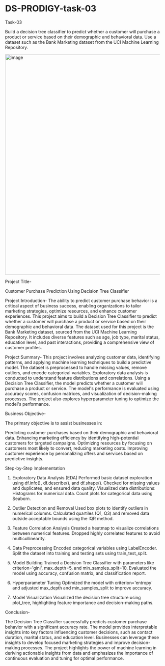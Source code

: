 # DS-PRODIGY-task-03
Task-03

Build a decision tree classifier to predict whether a customer will purchase a product or service based on their demographic and behavioral data. Use a dataset such as the Bank Marketing dataset from the UCI Machine Learning Repository.

<img width="718" alt="image" src="https://github.com/user-attachments/assets/00e09b0d-96d6-48a2-9b22-cbb3c47c5363" />

Project Title-

Customer Purchase Prediction Using Decision Tree Classifier

Project Introduction-
The ability to predict customer purchase behavior is a critical aspect of business success, enabling organizations to tailor marketing strategies, optimize resources, and enhance customer experiences. This project aims to build a Decision Tree Classifier to predict whether a customer will purchase a product or service based on their demographic and behavioral data. The dataset used for this project is the Bank Marketing dataset, sourced from the UCI Machine Learning Repository. It includes diverse features such as age, job type, marital status, education level, and past interactions, providing a comprehensive view of customer profiles.

Project Summary-
This project involves analyzing customer data, identifying patterns, and applying machine learning techniques to build a predictive model. The dataset is preprocessed to handle missing values, remove outliers, and encode categorical variables. Exploratory data analysis is conducted to understand feature distributions and correlations. Using a Decision Tree Classifier, the model predicts whether a customer will purchase a product or service. The model's performance is evaluated using accuracy scores, confusion matrices, and visualization of decision-making processes. The project also explores hyperparameter tuning to optimize the model's performance.

Business Objective-

The primary objective is to assist businesses in:

Predicting customer purchases based on their demographic and behavioral data.
Enhancing marketing efficiency by identifying high-potential customers for targeted campaigns.
Optimizing resources by focusing on customers most likely to convert, reducing marketing costs.
Improving customer experience by personalizing offers and services based on predictive insights.

Step-by-Step Implementation
1. Exploratory Data Analysis (EDA) Performed basic dataset exploration using df.info(), df.describe(), and df.shape(). Checked for missing values and duplicates, and ensured data quality. Visualized data distributions: Histograms for numerical data. Count plots for categorical data using Seaborn.

2. Outlier Detection and Removal Used box plots to identify outliers in numerical columns. Calculated quartiles (Q1, Q3) and removed data outside acceptable bounds using the IQR method.

3. Feature Correlation Analysis Created a heatmap to visualize correlations between numerical features. Dropped highly correlated features to avoid multicollinearity.

4. Data Preprocessing Encoded categorical variables using LabelEncoder. Split the dataset into training and testing sets using train_test_split.

5. Model Building Trained a Decision Tree Classifier with parameters like criterion='gini', max_depth=5, and min_samples_split=10. Evaluated the model using accuracy, confusion matrix, and classification report.

6. Hyperparameter Tuning Optimized the model with criterion='entropy' and adjusted max_depth and min_samples_split to improve accuracy.

7. Model Visualization Visualized the decision tree structure using plot_tree, highlighting feature importance and decision-making paths.

Conclusion-

The Decision Tree Classifier successfully predicts customer purchase behavior with a significant accuracy rate. The model provides interpretable insights into key factors influencing customer decisions, such as contact duration, marital status, and education level. Businesses can leverage these insights to develop focused marketing strategies and improve decision-making processes. The project highlights the power of machine learning in deriving actionable insights from data and emphasizes the importance of continuous evaluation and tuning for optimal performance.
